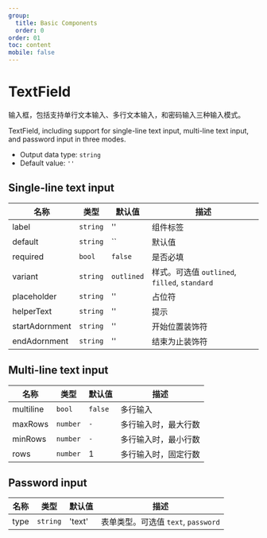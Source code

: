 ```yaml
---
group:
  title: Basic Components
  order: 0
order: 01
toc: content
mobile: false
---
```


# TextField

输入框，包括支持单行文本输入、多行文本输入，和密码输入三种输入模式。

TextField, including support for single-line text input, multi-line text input, and password input in three modes.

* Output data type: `string`
* Default value: `''`

## Single-line text input

<code src="./examples/TextField" compact background="#fff"></code>

| 名称           | 类型     | 默认值     | 描述                                          |
| -------------- | -------- | ---------- | --------------------------------------------- |
| label          | `string` | ''         | 组件标签                                      |
| default        | `string` | ``         | 默认值                                        |
| required       | `bool`   | `false`    | 是否必填                                      |
| variant        | `string` | `outlined` | 样式。可选值 `outlined`, `filled`, `standard` |
| placeholder    | `string` | ''         | 占位符                                        |
| helperText     | `string` | ''         | 提示                                          |
| startAdornment | `string` | ''         | 开始位置装饰符                                |
| endAdornment   | `string` | ''         | 结束为止装饰符                                |

## Multi-line text input

<code src="./examples/TextFieldMultiline" compact background="#fff"></code>

| 名称      | 类型     | 默认值  | 描述                 |
| --------- | -------- | ------- | -------------------- |
| multiline | `bool`   | `false` | 多行输入             |
| maxRows   | `number` | `-`     | 多行输入时，最大行数 |
| minRows   | `number` | `-`     | 多行输入时，最小行数 |
| rows      | `number` | 1       | 多行输入时，固定行数 |

## Password input

<code src="./examples/TextFieldPassword" compact background="#fff"></code>

| 名称 | 类型     | 默认值 | 描述                                |
| ---- | -------- | ------ | ----------------------------------- |
| type | `string` | 'text' | 表单类型。可选值 `text`, `password` |
